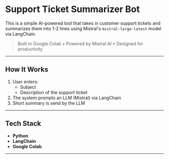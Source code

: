 # Support Ticket Summarizer Bot

This is a simple AI-powered tool that takes in customer support tickets and summarizes them into 1-2 lines using Mistral's `mistral-large-latest` model via LangChain.

> Built in Google Colab • Powered by Mistral AI • Designed for productivity
---
## How It Works

1. User enters:
   - Subject
   - Description of the support ticket
2. The system prompts an LLM (Mistral) via LangChain
3. Short summary is send by the LLM

---

## Tech Stack

- **Python**
- **LangChain**
- **Google Colab**

---
